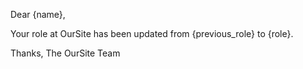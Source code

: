 Dear {name},

Your role at OurSite has been updated from {previous_role} to {role}.

Thanks,
The OurSite Team